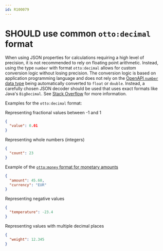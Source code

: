 ```yaml
---
id: R100079
---
```


# SHOULD use common `otto:decimal` format

When using JSON properties for calculations requiring a high level of precision, it is not recommended to rely on floating point arithmetic.
Instead, using the type `number` with format `otto:decimal` allows for custom conversion logic without losing precision.
The conversion logic is based on application programming language and does not rely on the [OpenAPI `number` data type][openapi-data-types] being automatically converted to `float` or `double`.
Instead, a carefully chosen JSON decoder should be used that uses exact formats like Java's `BigDecimal`.
See [Stack Overflow][stack-overflow] for more information.

Examples for the `otto:decimal` format:

Representing fractional values between -1 and 1

```json
{
  "value": 0.01
}
```

Representing whole numbers (integers)

```json
{
  "count": 23
}
```

Example of the [`otto:money` format for monetary amounts](./should-use-common-otto-money-object.md)

```json
{
  "amount": 45.60,
  "currency": "EUR"
}
```


Representing negative values


```json
{
  "temperature": -23.4
}
```

Representing values with multiple decimal places

```json
{
  "weight": 12.345
}
```


[openapi-data-types]: https://spec.openapis.org/oas/v3.1.0.html#data-types
[stack-overflow]: https://stackoverflow.com/questions/3730019/why-not-use-double-or-float-to-represent-currency/3730040#3730040